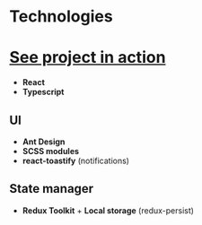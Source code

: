 # Technologies

# [See project in action](https://recipe-management-app-six.vercel.app/)

- **React**
- **Typescript**

## UI 

- **Ant Design**
- **SCSS modules**
- **react-toastify** (notifications)

## State manager

- **Redux Toolkit** + **Local storage** (redux-persist)
